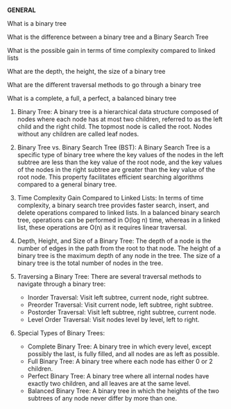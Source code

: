 <b>GENERAL</b>

What is a binary tree

What is the difference between a binary tree and a Binary Search Tree

What is the possible gain in terms of time complexity compared to linked lists

What are the depth, the height, the size of a binary tree

What are the different traversal methods to go through a binary tree

What is a complete, a full, a perfect, a balanced binary tree

1. Binary Tree: A binary tree is a hierarchical data structure composed of nodes where each node has at most two children, referred to as the left child and the right child. The topmost node is called the root. Nodes without any children are called leaf nodes.

2. Binary Tree vs. Binary Search Tree (BST): A Binary Search Tree is a specific type of binary tree where the key values of the nodes in the left subtree are less than the key value of the root node, and the key values of the nodes in the right subtree are greater than the key value of the root node. This property facilitates efficient searching algorithms compared to a general binary tree.

3. Time Complexity Gain Compared to Linked Lists: In terms of time complexity, a binary search tree provides faster search, insert, and delete operations compared to linked lists. In a balanced binary search tree, operations can be performed in O(log n) time, whereas in a linked list, these operations are O(n) as it requires linear traversal.

4. Depth, Height, and Size of a Binary Tree: The depth of a node is the number of edges in the path from the root to that node. The height of a binary tree is the maximum depth of any node in the tree. The size of a binary tree is the total number of nodes in the tree.

5. Traversing a Binary Tree:
There are several traversal methods to navigate through a binary tree:
     - Inorder Traversal: Visit left subtree, current node, right subtree.
     - Preorder Traversal: Visit current node, left subtree, right subtree.
     - Postorder Traversal: Visit left subtree, right subtree, current node.
     - Level Order Traversal: Visit nodes level by level, left to right.

6. Special Types of Binary Trees:
   - Complete Binary Tree: A binary tree in which every level, except possibly the last, is fully filled, and all nodes are as left as possible.
   - Full Binary Tree: A binary tree where each node has either 0 or 2 children.
   - Perfect Binary Tree: A binary tree where all internal nodes have exactly two children, and all leaves are at the same level.
   - Balanced Binary Tree: A binary tree in which the heights of the two subtrees of any node never differ by more than one.
